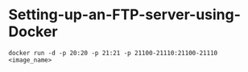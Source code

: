 # Setting-up-an-FTP-server-using-Docker

```docker run -d -p 20:20 -p 21:21 -p 21100-21110:21100-21110 <image_name>```
